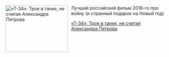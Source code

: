 <!--2025-06-22 10:15:55-->
<div class="yb">
  <div class="rss kino_kino"><a href="https://www.kino-teatr.ru/kino/art/tv/5230/" title="«Т-34»: Трое в танке, не считая Александра Петрова"><img src="https://www.kino-teatr.ru/art/0/3/5230/poster.jpg" width="196" height="147" align="left" hspace="5" style="margin: 0px 10px 0px 5px" alt="«Т-34»: Трое в танке, не считая Александра Петрова"/></a>Лучший российский фильм 2018-го про вoйну (и странный подарок на Новый год) <p class="titl"><a href="https://www.kino-teatr.ru/kino/art/tv/5230/">«Т-34»: Трое в танке, не считая Александра Петрова</a></p></div>
</div>
